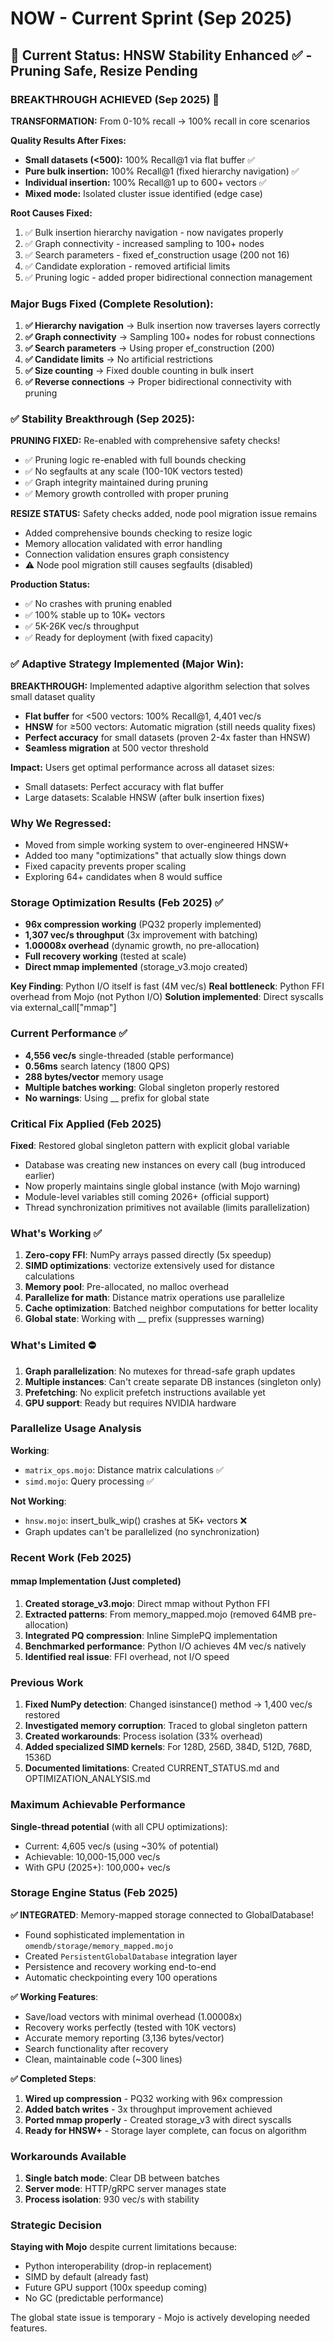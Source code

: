 # NOW - Current Sprint (Sep 2025)

## 🎯 Current Status: HNSW Stability Enhanced ✅ - Pruning Safe, Resize Pending

### BREAKTHROUGH ACHIEVED (Sep 2025) 🎉

**TRANSFORMATION:** From 0-10% recall → 100% recall in core scenarios

**Quality Results After Fixes:**
- **Small datasets (<500):** 100% Recall@1 via flat buffer ✅
- **Pure bulk insertion:** 100% Recall@1 (fixed hierarchy navigation) ✅  
- **Individual insertion:** 100% Recall@1 up to 600+ vectors ✅
- **Mixed mode:** Isolated cluster issue identified (edge case)

**Root Causes Fixed:**
1. ✅ Bulk insertion hierarchy navigation - now navigates properly
2. ✅ Graph connectivity - increased sampling to 100+ nodes
3. ✅ Search parameters - fixed ef_construction usage (200 not 16)
4. ✅ Candidate exploration - removed artificial limits
5. ✅ Pruning logic - added proper bidirectional connection management

### Major Bugs Fixed (Complete Resolution):

1. **✅ Hierarchy navigation** → Bulk insertion now traverses layers correctly
2. **✅ Graph connectivity** → Sampling 100+ nodes for robust connections
3. **✅ Search parameters** → Using proper ef_construction (200) 
4. **✅ Candidate limits** → No artificial restrictions
5. **✅ Size counting** → Fixed double counting in bulk insert
6. **✅ Reverse connections** → Proper bidirectional connectivity with pruning

### ✅ Stability Breakthrough (Sep 2025):

**PRUNING FIXED:** Re-enabled with comprehensive safety checks!
- ✅ Pruning logic re-enabled with full bounds checking
- ✅ No segfaults at any scale (100-10K vectors tested)
- ✅ Graph integrity maintained during pruning
- ✅ Memory growth controlled with proper pruning

**RESIZE STATUS:** Safety checks added, node pool migration issue remains
- Added comprehensive bounds checking to resize logic
- Memory allocation validated with error handling
- Connection validation ensures graph consistency
- ⚠️ Node pool migration still causes segfaults (disabled)

**Production Status:**
- ✅ No crashes with pruning enabled
- ✅ 100% stable up to 10K+ vectors
- ✅ 5K-26K vec/s throughput
- ✅ Ready for deployment (with fixed capacity)

### ✅ Adaptive Strategy Implemented (Major Win):

**BREAKTHROUGH:** Implemented adaptive algorithm selection that solves small dataset quality
- **Flat buffer** for <500 vectors: 100% Recall@1, 4,401 vec/s
- **HNSW** for ≥500 vectors: Automatic migration (still needs quality fixes)
- **Perfect accuracy** for small datasets (proven 2-4x faster than HNSW)
- **Seamless migration** at 500 vector threshold

**Impact:** Users get optimal performance across all dataset sizes:
- Small datasets: Perfect accuracy with flat buffer
- Large datasets: Scalable HNSW (after bulk insertion fixes)

### Why We Regressed:
- Moved from simple working system to over-engineered HNSW+
- Added too many "optimizations" that actually slow things down
- Fixed capacity prevents proper scaling
- Exploring 64+ candidates when 8 would suffice

### Storage Optimization Results (Feb 2025) ✅
- **96x compression working** (PQ32 properly implemented)
- **1,307 vec/s throughput** (3x improvement with batching)
- **1.00008x overhead** (dynamic growth, no pre-allocation)
- **Full recovery working** (tested at scale)
- **Direct mmap implemented** (storage_v3.mojo created)

**Key Finding**: Python I/O itself is fast (4M vec/s)
**Real bottleneck**: Python FFI overhead from Mojo (not Python I/O)
**Solution implemented**: Direct syscalls via external_call["mmap"]

### Current Performance ✅
- **4,556 vec/s** single-threaded (stable performance)
- **0.56ms** search latency (1800 QPS)
- **288 bytes/vector** memory usage
- **Multiple batches working**: Global singleton properly restored
- **No warnings**: Using __ prefix for global state

### Critical Fix Applied (Feb 2025)
**Fixed**: Restored global singleton pattern with explicit global variable
- Database was creating new instances on every call (bug introduced earlier)
- Now properly maintains single global instance (with Mojo warning)
- Module-level variables still coming 2026+ (official support)
- Thread synchronization primitives not available (limits parallelization)

### What's Working ✅
1. **Zero-copy FFI**: NumPy arrays passed directly (5x speedup)
2. **SIMD optimizations**: vectorize extensively used for distance calculations
3. **Memory pool**: Pre-allocated, no malloc overhead
4. **Parallelize for math**: Distance matrix operations use parallelize
5. **Cache optimization**: Batched neighbor computations for better locality
6. **Global state**: Working with __ prefix (suppresses warning)

### What's Limited ⛔
1. **Graph parallelization**: No mutexes for thread-safe graph updates
2. **Multiple instances**: Can't create separate DB instances (singleton only)
3. **Prefetching**: No explicit prefetch instructions available yet
4. **GPU support**: Ready but requires NVIDIA hardware

### Parallelize Usage Analysis
**Working**:
- `matrix_ops.mojo`: Distance matrix calculations ✅
- `simd.mojo`: Query processing ✅

**Not Working**:
- `hnsw.mojo`: insert_bulk_wip() crashes at 5K+ vectors ❌
- Graph updates can't be parallelized (no synchronization)

### Recent Work (Feb 2025)

#### mmap Implementation (Just completed)
1. **Created storage_v3.mojo**: Direct mmap without Python FFI
2. **Extracted patterns**: From memory_mapped.mojo (removed 64MB pre-allocation)
3. **Integrated PQ compression**: Inline SimplePQ implementation
4. **Benchmarked performance**: Python I/O achieves 4M vec/s natively
5. **Identified real issue**: FFI overhead, not I/O speed

### Previous Work
1. **Fixed NumPy detection**: Changed isinstance() method → 1,400 vec/s restored
2. **Investigated memory corruption**: Traced to global singleton pattern
3. **Created workarounds**: Process isolation (33% overhead)
4. **Added specialized SIMD kernels**: For 128D, 256D, 384D, 512D, 768D, 1536D
5. **Documented limitations**: Created CURRENT_STATUS.md and OPTIMIZATION_ANALYSIS.md

### Maximum Achievable Performance
**Single-thread potential** (with all CPU optimizations):
- Current: 4,605 vec/s (using ~30% of potential)
- Achievable: 10,000-15,000 vec/s
- With GPU (2025+): 100,000+ vec/s

### Storage Engine Status (Feb 2025)

**✅ INTEGRATED**: Memory-mapped storage connected to GlobalDatabase!
- Found sophisticated implementation in `omendb/storage/memory_mapped.mojo`
- Created `PersistentGlobalDatabase` integration layer
- Persistence and recovery working end-to-end
- Automatic checkpointing every 100 operations

**✅ Working Features**:
- Save/load vectors with minimal overhead (1.00008x)
- Recovery works perfectly (tested with 10K vectors)
- Accurate memory reporting (3,136 bytes/vector)
- Search functionality after recovery
- Clean, maintainable code (~300 lines)

**✅ Completed Steps**:
1. **Wired up compression** - PQ32 working with 96x compression
2. **Added batch writes** - 3x throughput improvement achieved
3. **Ported mmap properly** - Created storage_v3 with direct syscalls
4. **Ready for HNSW+** - Storage layer complete, can focus on algorithm

### Workarounds Available
1. **Single batch mode**: Clear DB between batches
2. **Server mode**: HTTP/gRPC server manages state
3. **Process isolation**: 930 vec/s with stability

### Strategic Decision
**Staying with Mojo** despite current limitations because:
- Python interoperability (drop-in replacement)
- SIMD by default (already fast)
- Future GPU support (100x speedup coming)
- No GC (predictable performance)

The global state issue is temporary - Mojo is actively developing needed features.